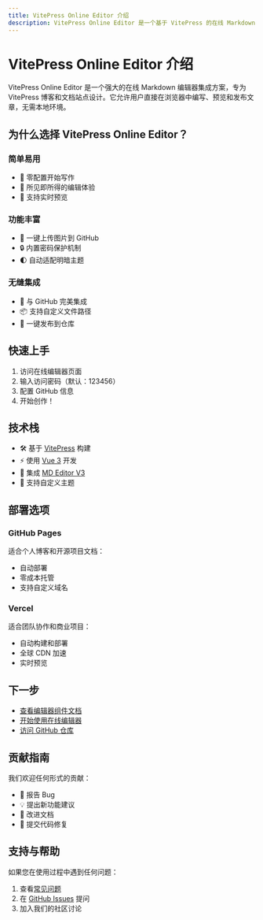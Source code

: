 ```yaml
---
title: VitePress Online Editor 介绍
description: VitePress Online Editor 是一个基于 VitePress 的在线 Markdown 编辑器
---
```


# VitePress Online Editor 介绍

VitePress Online Editor 是一个强大的在线 Markdown 编辑器集成方案，专为 VitePress 博客和文档站点设计。它允许用户直接在浏览器中编写、预览和发布文章，无需本地环境。

## 为什么选择 VitePress Online Editor？

### 简单易用
- 🚀 零配置开始写作
- 📝 所见即所得的编辑体验
- 🎨 支持实时预览

### 功能丰富
- 📸 一键上传图片到 GitHub
- 🔒 内置密码保护机制
- 🌓 自动适配明暗主题

### 无缝集成
- 🔄 与 GitHub 完美集成
- 📦 支持自定义文件路径
- 🎯 一键发布到仓库

## 快速上手

1. 访问在线编辑器页面
2. 输入访问密码（默认：123456）
3. 配置 GitHub 信息
4. 开始创作！

## 技术栈

- 🛠 基于 [VitePress](https://vitepress.dev/) 构建
- ⚡️ 使用 [Vue 3](https://vuejs.org/) 开发
- 📝 集成 [MD Editor V3](https://imzbf.github.io/md-editor-v3)
- 🎨 支持自定义主题

## 部署选项

### GitHub Pages
适合个人博客和开源项目文档：
- 自动部署
- 零成本托管
- 支持自定义域名

### Vercel
适合团队协作和商业项目：
- 自动构建和部署
- 全球 CDN 加速
- 实时预览

## 下一步

- [查看编辑器组件文档](/guide/editor)
- [开始使用在线编辑器](/pages/editor)
- [访问 GitHub 仓库](https://github.com/cubeyu/vitepress-online-editor)

## 贡献指南

我们欢迎任何形式的贡献：
- 🐛 报告 Bug
- 💡 提出新功能建议
- 📝 改进文档
- 🔧 提交代码修复

## 支持与帮助

如果您在使用过程中遇到任何问题：
1. 查看[常见问题](/guide/editor#常见问题)
2. 在 [GitHub Issues](https://github.com/cubeyu/vitepress-online-editor/issues) 提问
3. 加入我们的社区讨论 